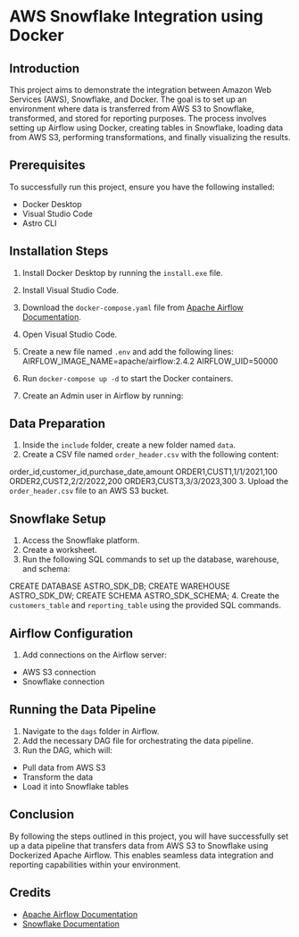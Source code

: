 # AWS Snowflake Integration using Docker

## Introduction
This project aims to demonstrate the integration between Amazon Web Services (AWS), Snowflake, and Docker. The goal is to set up an environment where data is transferred from AWS S3 to Snowflake, transformed, and stored for reporting purposes. The process involves setting up Airflow using Docker, creating tables in Snowflake, loading data from AWS S3, performing transformations, and finally visualizing the results.

## Prerequisites
To successfully run this project, ensure you have the following installed:
- Docker Desktop
- Visual Studio Code
- Astro CLI

## Installation Steps
1. Install Docker Desktop by running the `install.exe` file.
2. Install Visual Studio Code.
3. Download the `docker-compose.yaml` file from [Apache Airflow Documentation](https://airflow.apache.org/docs/apache-airflow/2.5.1/docker-compose.yaml).
4. Open Visual Studio Code.
5. Create a new file named `.env` and add the following lines:
AIRFLOW_IMAGE_NAME=apache/airflow:2.4.2
AIRFLOW_UID=50000

6. Run `docker-compose up -d` to start the Docker containers.
7. Create an Admin user in Airflow by running:


## Data Preparation
1. Inside the `include` folder, create a new folder named `data`.
2. Create a CSV file named `order_header.csv` with the following content:

order_id,customer_id,purchase_date,amount
ORDER1,CUST1,1/1/2021,100
ORDER2,CUST2,2/2/2022,200
ORDER3,CUST3,3/3/2023,300
3. Upload the `order_header.csv` file to an AWS S3 bucket.

## Snowflake Setup
1. Access the Snowflake platform.
2. Create a worksheet.
3. Run the following SQL commands to set up the database, warehouse, and schema:

CREATE DATABASE ASTRO_SDK_DB;
CREATE WAREHOUSE ASTRO_SDK_DW;
CREATE SCHEMA ASTRO_SDK_SCHEMA;
4. Create the `customers_table` and `reporting_table` using the provided SQL commands.

## Airflow Configuration
1. Add connections on the Airflow server:
- AWS S3 connection
- Snowflake connection

## Running the Data Pipeline
1. Navigate to the `dags` folder in Airflow.
2. Add the necessary DAG file for orchestrating the data pipeline.
3. Run the DAG, which will:
- Pull data from AWS S3
- Transform the data
- Load it into Snowflake tables

## Conclusion
By following the steps outlined in this project, you will have successfully set up a data pipeline that transfers data from AWS S3 to Snowflake using Dockerized Apache Airflow. This enables seamless data integration and reporting capabilities within your environment.

## Credits
- [Apache Airflow Documentation](https://airflow.apache.org/docs/apache-airflow/2.5.1/docker-compose.yaml)
- [Snowflake Documentation](https://docs.snowflake.com/en/user-guide/getting-started-tutorial-using-web-interface.html)


